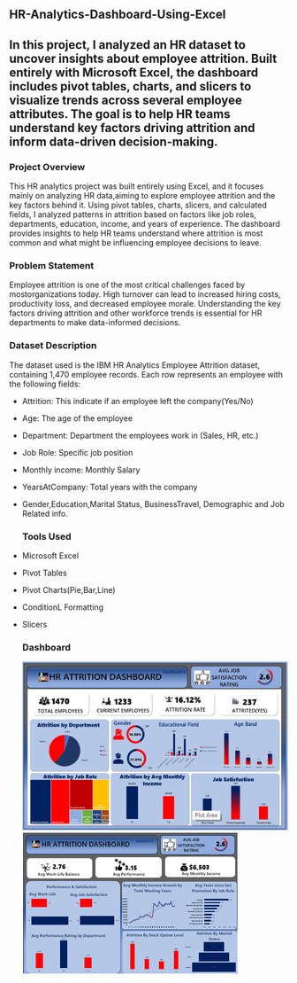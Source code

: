 ## HR-Analytics-Dashboard-Using-Excel
In this project, I analyzed an HR dataset to uncover insights about employee attrition. Built entirely with Microsoft Excel, the dashboard includes pivot tables, charts, and slicers to visualize trends across several employee attributes. The goal is to help HR teams understand key factors driving attrition and inform data-driven decision-making.
---
### Project Overview
This HR analytics project was built entirely using Excel, and it focuses mainly on analyzing HR data,aiming to explore employee attrition and the key factors behind it. Using pivot tables, charts, slicers, and calculated fields, I analyzed patterns in attrition based on factors like job roles, departments, education, income, and years of experience. The dashboard provides insights to help HR teams understand where attrition is most common and what might be influencing employee decisions to leave.

### Problem Statement
Employee attrition is one of the most critical challenges faced by mostorganizations today. High turnover can lead to increased hiring costs, productivity loss, and decreased employee morale. Understanding the key factors driving attrition and other workforce trends is essential for HR departments to make data-informed decisions.

### Dataset Description
The dataset used is the IBM HR Analytics Employee Attrition dataset, containing 1,470 employee records. Each row represents an employee with the following fields:
- Attrition: This indicate if an employee left the company(Yes/No)
- Age: The age of the employee
- Department: Department the employees work in (Sales, HR, etc.)
- Job Role: Specific job position
- Monthly income: Monthly Salary
- YearsAtCompany:	Total years with the company
- Gender,Education,Marital Status, BusinessTravel, Demographic and Job Related info.

  ### Tools Used
- Microsoft Excel
- Pivot Tables
- Pivot Charts(Pie,Bar,Line)
- ConditionL Formatting
- Slicers

  ### Dashboard
  ![Dashboard Overview](HR-Data-Analytics-Dashboard1.png)
  ![Dasboard Overview](HR-Data-Analytics-Dashboard2.png)
 

